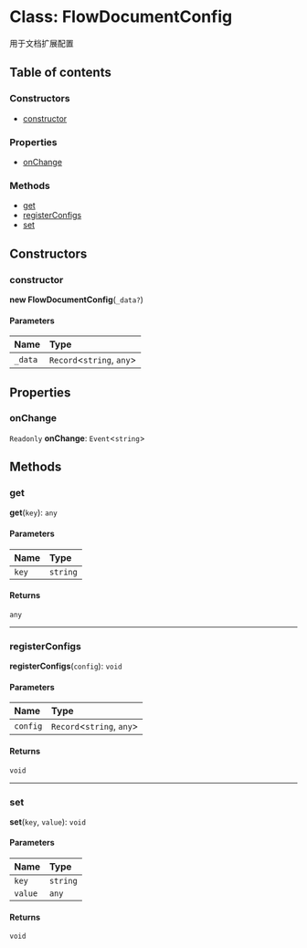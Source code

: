 # Class: FlowDocumentConfig

用于文档扩展配置

## Table of contents

### Constructors

* [constructor](/en/auto-docs/document/classes/FlowDocumentConfig.md#constructor)

### Properties

* [onChange](/en/auto-docs/document/classes/FlowDocumentConfig.md#onchange)

### Methods

* [get](/en/auto-docs/document/classes/FlowDocumentConfig.md#get)
* [registerConfigs](/en/auto-docs/document/classes/FlowDocumentConfig.md#registerconfigs)
* [set](/en/auto-docs/document/classes/FlowDocumentConfig.md#set)

## Constructors

### constructor

**new FlowDocumentConfig**(`_data?`)

#### Parameters

| Name | Type |
| :------ | :------ |
| `_data` | `Record`<`string`, `any`> |

## Properties

### onChange

`Readonly` **onChange**: `Event`<`string`>

## Methods

### get

**get**(`key`): `any`

#### Parameters

| Name | Type |
| :------ | :------ |
| `key` | `string` |

#### Returns

`any`

***

### registerConfigs

**registerConfigs**(`config`): `void`

#### Parameters

| Name | Type |
| :------ | :------ |
| `config` | `Record`<`string`, `any`> |

#### Returns

`void`

***

### set

**set**(`key`, `value`): `void`

#### Parameters

| Name | Type |
| :------ | :------ |
| `key` | `string` |
| `value` | `any` |

#### Returns

`void`
